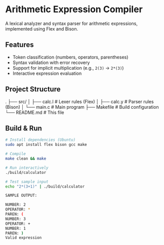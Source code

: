 # Arithmetic Expression Compiler

A lexical analyzer and syntax parser for arithmetic expressions, implemented using Flex and Bison.

## Features
- Token classification (numbers, operators, parentheses)
- Syntax validation with error recovery
- Support for implicit multiplication (e.g., `2(3)` → `2*(3)`)
- Interactive expression evaluation

## Project Structure

.
├── src/
│ ├── calc.l # Lexer rules (Flex)
│ ├── calc.y # Parser rules (Bison)
│ └── main.c # Main program
├── Makefile # Build configuration
└── README.md # This file


## Build & Run
```bash
# Install dependencies (Ubuntu)
sudo apt install flex bison gcc make

# Compile
make clean && make

# Run interactively
./build/calculator

# Test sample input
echo "2*(3+1)" | ./build/calculator

SAMPLE OUTPUT:

NUMBER: 2
OPERATOR: *
PAREN: (
NUMBER: 3
OPERATOR: +
NUMBER: 1
PAREN: )
Valid expression